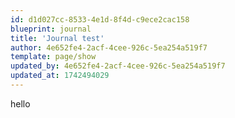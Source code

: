 ```yaml
---
id: d1d027cc-8533-4e1d-8f4d-c9ece2cac158
blueprint: journal
title: 'Journal test'
author: 4e652fe4-2acf-4cee-926c-5ea254a519f7
template: page/show
updated_by: 4e652fe4-2acf-4cee-926c-5ea254a519f7
updated_at: 1742494029
---
```

hello